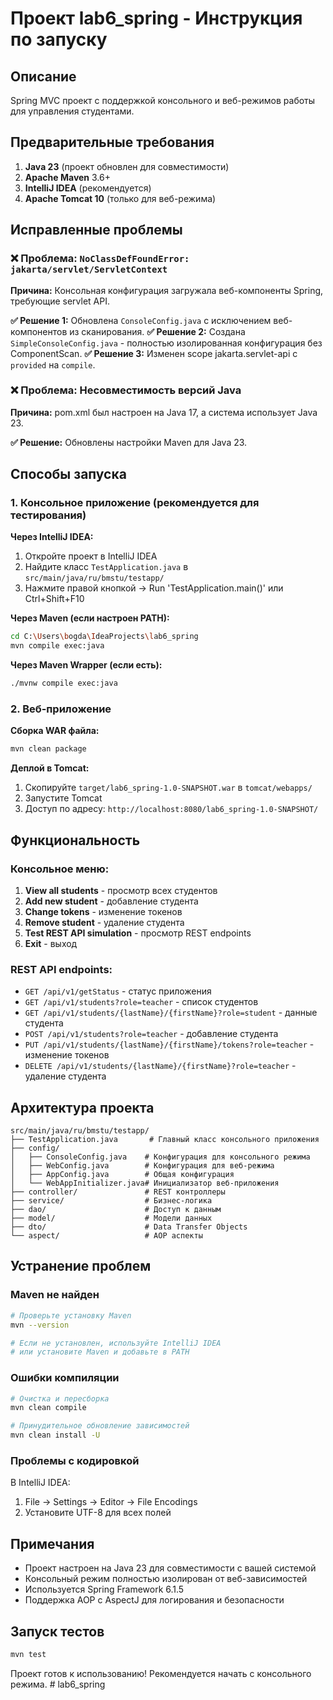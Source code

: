 # Проект lab6_spring - Инструкция по запуску

## Описание
Spring MVC проект с поддержкой консольного и веб-режимов работы для управления студентами.

## Предварительные требования

1. **Java 23** (проект обновлен для совместимости)
2. **Apache Maven** 3.6+
3. **IntelliJ IDEA** (рекомендуется)
4. **Apache Tomcat 10** (только для веб-режима)

## Исправленные проблемы

### ❌ Проблема: `NoClassDefFoundError: jakarta/servlet/ServletContext`
**Причина:** Консольная конфигурация загружала веб-компоненты Spring, требующие servlet API.

**✅ Решение 1:** Обновлена `ConsoleConfig.java` с исключением веб-компонентов из сканирования.
**✅ Решение 2:** Создана `SimpleConsoleConfig.java` - полностью изолированная конфигурация без ComponentScan.
**✅ Решение 3:** Изменен scope jakarta.servlet-api с `provided` на `compile`.

### ❌ Проблема: Несовместимость версий Java
**Причина:** pom.xml был настроен на Java 17, а система использует Java 23.

**✅ Решение:** Обновлены настройки Maven для Java 23.

## Способы запуска

### 1. Консольное приложение (рекомендуется для тестирования)

**Через IntelliJ IDEA:**
1. Откройте проект в IntelliJ IDEA
2. Найдите класс `TestApplication.java` в `src/main/java/ru/bmstu/testapp/`
3. Нажмите правой кнопкой → Run 'TestApplication.main()' или Ctrl+Shift+F10

**Через Maven (если настроен PATH):**
```bash
cd C:\Users\bogda\IdeaProjects\lab6_spring
mvn compile exec:java
```

**Через Maven Wrapper (если есть):**
```bash
./mvnw compile exec:java
```

### 2. Веб-приложение

**Сборка WAR файла:**
```bash
mvn clean package
```

**Деплой в Tomcat:**
1. Скопируйте `target/lab6_spring-1.0-SNAPSHOT.war` в `tomcat/webapps/`
2. Запустите Tomcat
3. Доступ по адресу: `http://localhost:8080/lab6_spring-1.0-SNAPSHOT/`

## Функциональность

### Консольное меню:
1. **View all students** - просмотр всех студентов
2. **Add new student** - добавление студента
3. **Change tokens** - изменение токенов
4. **Remove student** - удаление студента
5. **Test REST API simulation** - просмотр REST endpoints
0. **Exit** - выход

### REST API endpoints:
- `GET /api/v1/getStatus` - статус приложения
- `GET /api/v1/students?role=teacher` - список студентов
- `GET /api/v1/students/{lastName}/{firstName}?role=student` - данные студента
- `POST /api/v1/students?role=teacher` - добавление студента
- `PUT /api/v1/students/{lastName}/{firstName}/tokens?role=teacher` - изменение токенов
- `DELETE /api/v1/students/{lastName}/{firstName}?role=teacher` - удаление студента

## Архитектура проекта

```
src/main/java/ru/bmstu/testapp/
├── TestApplication.java       # Главный класс консольного приложения
├── config/
│   ├── ConsoleConfig.java    # Конфигурация для консольного режима
│   ├── WebConfig.java        # Конфигурация для веб-режима  
│   ├── AppConfig.java        # Общая конфигурация
│   └── WebAppInitializer.java# Инициализатор веб-приложения
├── controller/               # REST контроллеры
├── service/                  # Бизнес-логика
├── dao/                      # Доступ к данным
├── model/                    # Модели данных
├── dto/                      # Data Transfer Objects
└── aspect/                   # AOP аспекты
```

## Устранение проблем

### Maven не найден
```bash
# Проверьте установку Maven
mvn --version

# Если не установлен, используйте IntelliJ IDEA
# или установите Maven и добавьте в PATH
```

### Ошибки компиляции
```bash
# Очистка и пересборка
mvn clean compile

# Принудительное обновление зависимостей
mvn clean install -U
```

### Проблемы с кодировкой
В IntelliJ IDEA:
1. File → Settings → Editor → File Encodings
2. Установите UTF-8 для всех полей

## Примечания

- Проект настроен на Java 23 для совместимости с вашей системой
- Консольный режим полностью изолирован от веб-зависимостей
- Используется Spring Framework 6.1.5
- Поддержка AOP с AspectJ для логирования и безопасности

## Запуск тестов

```bash
mvn test
```

Проект готов к использованию! Рекомендуется начать с консольного режима. # lab6_spring
